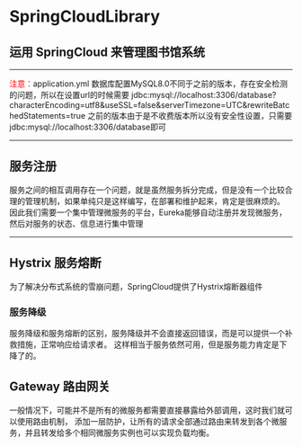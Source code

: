 # SpringCloudLibrary
##  运用 SpringCloud 来管理图书馆系统 
<hr/>
<span style="color: red">注意：</span>application.yml 数据库配置MySQL8.0不同于之前的版本，存在安全检测的问题，所以在设置url的时候需要
jdbc:mysql://localhost:3306/database?characterEncoding=utf8&useSSL=false&serverTimezone=UTC&rewriteBatchedStatements=true
之前的版本由于是不收费版本所以没有安全性设置，只需要jdbc:mysql://localhost:3306/database即可

<hr/>
<h2> 服务注册</h2>
服务之间的相互调用存在一个问题，就是虽然服务拆分完成，但是没有一个比较合理的管理机制，如果单纯只是这样编写，在部署和维护起来，肯定是很麻烦的。
因此我们需要一个集中管理微服务的平台，Eureka能够自动注册并发现微服务，然后对服务的状态、信息进行集中管理
<hr/>
<h2>Hystrix 服务熔断</h2>
为了解决分布式系统的雪崩问题，SpringCloud提供了Hystrix熔断器组件
<h3>服务降级</h3>
服务降级和服务熔断的区别，服务降级并不会直接返回错误，而是可以提供一个补救措施，正常响应给请求者。
这样相当于服务依然可用，但是服务能力肯定是下降了的。
<h2>Gateway 路由网关</h2>
一般情况下，可能并不是所有的微服务都需要直接暴露给外部调用，这时我们就可以使用路由机制，
添加一层防护，让所有的请求全部通过路由来转发到各个微服务，并且转发给多个相同微服务实例也可以实现负载均衡。